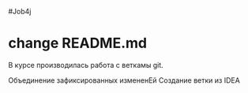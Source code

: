 #Job4j
# change README.md

В курсе производилась работа с веткамы git.

Объединение зафиксированных измененEй
Создание ветки из IDEA
